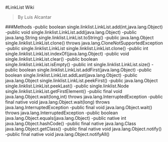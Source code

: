 #LinkList Wiki
>By Luis Alcantar

###Methods
-public boolean single.linklist.LinkList.add(int,java.lang.Object)
-public void single.linklist.LinkList.add(java.lang.Object)
-public java.lang.String single.linklist.LinkList.toString()
-public java.lang.Object single.linklist.LinkList.clone() throws java.lang.CloneNotSupportedException
-public single.linklist.LinkList single.linklist.LinkList.clone()
-public int single.linklist.LinkList.indexOf(java.lang.Object)
-public void single.linklist.LinkList.clear()
-public boolean single.linklist.LinkList.isEmpty()
-public int single.linklist.LinkList.size()
-public boolean single.linklist.LinkList.addFirst(java.lang.Object)
-public boolean single.linklist.LinkList.addLast(java.lang.Object)
-public java.lang.Object single.linklist.LinkList.peekFirst()
-public java.lang.Object single.linklist.LinkList.peekLast()
-public single.linklist.Node single.linklist.LinkList.getFirstElement()
-public final void java.lang.Object.wait(long,int) throws java.lang.InterruptedException
-public final native void java.lang.Object.wait(long) throws java.lang.InterruptedException
-public final void java.lang.Object.wait() throws java.lang.InterruptedException
-public boolean java.lang.Object.equals(java.lang.Object)
-public native int java.lang.Object.hashCode()
-public final native java.lang.Class java.lang.Object.getClass()
-public final native void java.lang.Object.notify()
-public final native void java.lang.Object.notifyAll()
